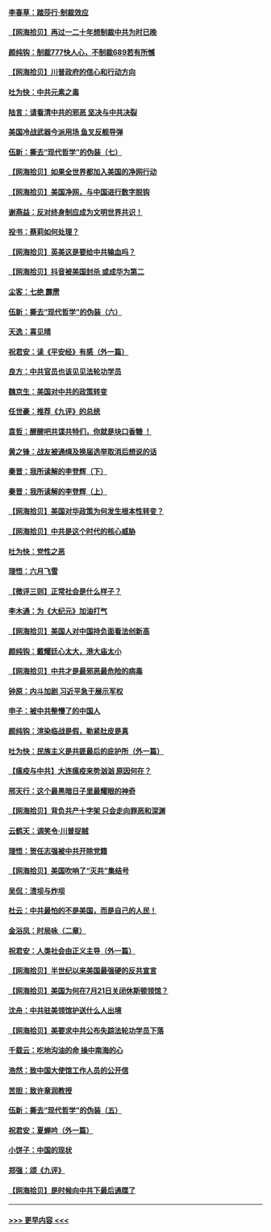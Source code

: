 #### [李春草：踏莎行·制裁效应](../pages/nsc993/n12318290.md?t=08100851) 
#### [【网海拾贝】再过一二十年想制裁中共为时已晚](../pages/nsc993/n12318195.md?t=08100851) 
#### [颜纯钩：制裁777快人心，不制裁689若有所憾](../pages/nsc993/n12316912.md?t=08100851) 
#### [【网海拾贝】川普政府的信心和行动方向](../pages/nsc993/n12316673.md?t=08100851) 
#### [吐为快：中共元素之毒](../pages/nsc993/n12316547.md?t=08100851) 
#### [陆言：请看清中共的邪恶 坚决与中共决裂](../pages/nsc993/n12315784.md?t=08100851) 
#### [美国冷战武器今派用场 鱼叉反舰导弹](../pages/nsc993/n12316258.md?t=08100851) 
#### [伍新：撕去“现代哲学”的伪装（七）](../pages/nsc993/n12315846.md?t=08100851) 
#### [【网海拾贝】如果全世界都加入美国的净网行动](../pages/nsc993/n12315588.md?t=08100851) 
#### [【网海拾贝】美国净网，与中国进行数字脱钩](../pages/nsc993/n12312813.md?t=08100851) 
#### [谢燕益：反对终身制应成为文明世界共识！](../pages/nsc993/n12310465.md?t=08100851) 
#### [投书：蔡莉如何处理？](../pages/nsc993/n12310224.md?t=08100851) 
#### [【网海拾贝】英美这是要给中共输血吗？](../pages/nsc993/n12307646.md?t=08100851) 
#### [【网海拾贝】抖音被美国封杀 或成华为第二](../pages/nsc993/n12305277.md?t=08100851) 
#### [尘客：七绝 霹雳](../pages/nsc993/n12304053.md?t=08100851) 
#### [伍新：撕去“现代哲学”的伪装（六）](../pages/nsc993/n12303243.md?t=08100851) 
#### [天逸：喜见晴](../pages/nsc993/n12303226.md?t=08100851) 
#### [祝君安：读《平安经》有感（外一篇）](../pages/nsc993/n12303170.md?t=08100851) 
#### [良方：中共官员也该见见法轮功学员](../pages/nsc993/n12302985.md?t=08100851) 
#### [魏京生：美国对中共的政策转变](../pages/nsc993/n12302929.md?t=08100851) 
#### [任世豪：推荐《九评》的总统](../pages/nsc993/n12302838.md?t=08100851) 
#### [袁哲：醒醒吧共谍共特们，你就是块口香糖 ！](../pages/nsc993/n12302678.md?t=08100851) 
#### [黄之锋：战友被通缉及换届选举取消后想说的话](../pages/nsc993/n12302681.md?t=08100851) 
#### [秦晋：我所读解的李登辉（下）](../pages/nsc993/n12302171.md?t=08100851) 
#### [秦晋：我所读解的李登辉（上）](../pages/nsc993/n12301979.md?t=08100851) 
#### [【网海拾贝】美国对华政策为何发生根本性转变？](../pages/nsc993/n12302091.md?t=08100851) 
#### [【网海拾贝】中共是这个时代的核心威胁](../pages/nsc993/n12300541.md?t=08100851) 
#### [吐为快：党性之恶](../pages/nsc993/n12300263.md?t=08100851) 
#### [理悟：六月飞雪](../pages/nsc993/n12300243.md?t=08100851) 
#### [【微评三则】正常社会是什么样子？](../pages/nsc993/n12300228.md?t=08100851) 
#### [李木通：为《大纪元》加油打气](../pages/nsc993/n12280363.md?t=08100851) 
#### [【网海拾贝】美国人对中国持负面看法创新高](../pages/nsc993/n12298720.md?t=08100851) 
#### [颜纯钩：戴耀廷心太大，港大庙太小](../pages/nsc993/n12297682.md?t=08100851) 
#### [【网海拾贝】中共才是最邪恶最危险的病毒](../pages/nsc993/n12296470.md?t=08100851) 
#### [钟原：内斗加剧 习近平急于展示军权](../pages/nsc993/n12292544.md?t=08100851) 
#### [申子：被中共整懵了的中国人](../pages/nsc993/n12291389.md?t=08100851) 
#### [颜纯钩：渲染临战是假，勒紧肚皮是真](../pages/nsc993/n12290945.md?t=08100851) 
#### [吐为快：民族主义是共匪最后的庇护所（外一篇）](../pages/nsc993/n12290887.md?t=08100851) 
#### [【瘟疫与中共】大连瘟疫来势汹汹 原因何在？](../pages/nsc993/n12287474.md?t=08100851) 
#### [邢天行：这个最黑暗日子里最耀眼的神奇](../pages/nsc993/n12289882.md?t=08100851) 
#### [【网海拾贝】背负共产十字架 只会走向罪恶和深渊](../pages/nsc993/n12288290.md?t=08100851) 
#### [云鹤天：调笑令·川普捉贼](../pages/nsc993/n12285672.md?t=08100851) 
#### [理悟：贺任志强被中共开除党籍](../pages/nsc993/n12285597.md?t=08100851) 
#### [【网海拾贝】美国吹响了“灭共”集结号](../pages/nsc993/n12284522.md?t=08100851) 
#### [吴侃：溃坝与炸坝](../pages/nsc993/n12283593.md?t=08100851) 
#### [杜云：中共最怕的不是美国，而是自己的人民！](../pages/nsc993/n12282935.md?t=08100851) 
#### [金浴凤：时局咏（二章）](../pages/nsc993/n12282923.md?t=08100851) 
#### [祝君安：人类社会由正义主导（外一篇）](../pages/nsc993/n12282809.md?t=08100851) 
#### [【网海拾贝】半世纪以来美国最强硬的反共宣言](../pages/nsc993/n12282656.md?t=08100851) 
#### [【网海拾贝】美国为何在7月21日关闭休斯顿领馆？](../pages/nsc993/n12279731.md?t=08100851) 
#### [沈舟：中共驻美领馆护送什么人出境](../pages/nsc993/n12278949.md?t=08100851) 
#### [【网海拾贝】美要求中共公布失踪法轮功学员下落](../pages/nsc993/n12277656.md?t=08100851) 
#### [千载云：吃地沟油的命 操中南海的心](../pages/nsc993/n12277533.md?t=08100851) 
#### [浩然：致中国大使馆工作人员的公开信](../pages/nsc993/n12277436.md?t=08100851) 
#### [苦胆：致许章润教授](../pages/nsc993/n12274876.md?t=08100851) 
#### [伍新：撕去“现代哲学”的伪装（五）](../pages/nsc993/n12274833.md?t=08100851) 
#### [祝君安：夏蝉吟（外一篇）](../pages/nsc993/n12274794.md?t=08100851) 
#### [小饼子：中国的现状](../pages/nsc993/n12274774.md?t=08100851) 
#### [郑强：颂《九评》](../pages/nsc993/n12274570.md?t=08100851) 
#### [【网海拾贝】是时候向中共下最后通牒了](../pages/nsc993/n12274156.md?t=08100851) 

----
#### [ >>> 更早内容 <<< ](../indexes/nsc993-earlier.md)
